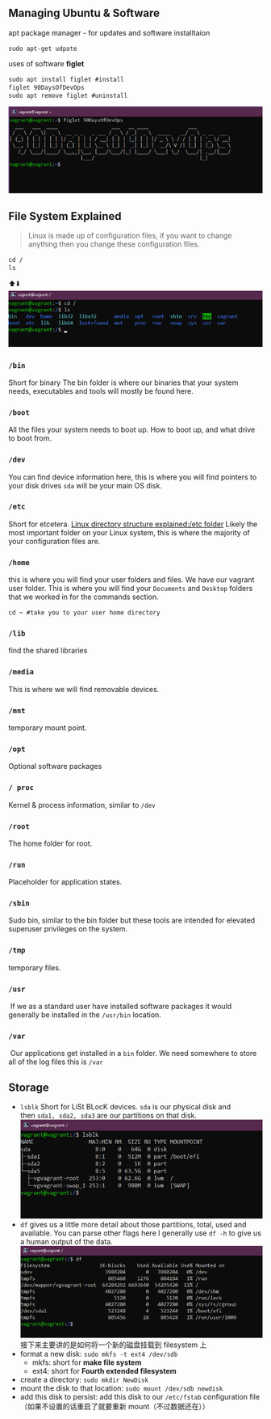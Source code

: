 ## Managing Ubuntu & Software
apt package manager - for updates and software installtaion
```shell
sudo apt-get udpate
```

uses of software **figlet**
```shell
sudo apt install figlet #install
figlet 90DaysOfDevOps
sudo apt remove figlet #uninstall
```
[![](https://github.com/MichaelCade/90DaysOfDevOps/raw/main/Days/Images/Day16_Linux4.png)](https://github.com/MichaelCade/90DaysOfDevOps/blob/main/Days/Images/Day16_Linux4.png) 
## File System Explained
> Linux is made up of configuration files, if you want to change anything then you change these configuration files.

```shell
cd /
ls
```
⬆️⬇️
[![](https://github.com/MichaelCade/90DaysOfDevOps/raw/main/Days/Images/Day16_Linux8.png)](https://github.com/MichaelCade/90DaysOfDevOps/blob/main/Days/Images/Day16_Linux8.png) 
### `/bin`
Short for binary
The bin folder is where our binaries that your system needs, executables and tools will mostly be found here.
### `/boot`
All the files your system needs to boot up. How to boot up, and what drive to boot from.
### `/dev`
You can find device information here, this is where you will find pointers to your disk drives `sda` will be your main OS disk.
### `/etc`
Short for etcetera.
[Linux directory structure explained:/etc folder](https://www.linux.com/training-tutorials/linux-directory-structure-explainedetc-folder/#:~:text=ETC%20is%20a%20folder%20which,is%20having%20some%20interesting%20history.)
Likely the most important folder on your Linux system, this is where the majority of your configuration files are.
### `/home`
this is where you will find your user folders and files. We have our vagrant user folder. This is where you will find your `Documents` and `Desktop` folders that we worked in for the commands section.
```shell
cd ~ #take you to your user home directory
```
### `/lib`  
find the shared libraries
### `/media`  
This is where we will find removable devices.
### `/mnt` 
temporary mount point.
### `/opt` 
Optional software packages
### `/ proc`
Kernel & process information, similar to `/dev` 
### `/root` 
The home folder for root.
### `/run`
Placeholder for application states.
### `/sbin`
Sudo bin, similar to the bin folder but these tools are intended for elevated superuser privileges on the system.
### `/tmp`
temporary files.
### `/usr`
 If we as a standard user have installed software packages it would generally be installed in the `/usr/bin` location.
### `/var`
 Our applications get installed in a `bin` folder. We need somewhere to store all of the log files this is `/var` 






## Storage 
-   `lsblk` Short for LiSt BLocK devices. `sda` is our physical disk and then `sda1, sda2, sda3` are our partitions on that disk.
	[![](https://github.com/MichaelCade/90DaysOfDevOps/raw/main/Days/Images/Day16_Linux25.png)](https://github.com/MichaelCade/90DaysOfDevOps/blob/main/Days/Images/Day16_Linux25.png) 
-   `df` gives us a little more detail about those partitions, total, used and available. You can parse other flags here I generally use `df -h` to give us a human output of the data.
	[![](https://github.com/MichaelCade/90DaysOfDevOps/raw/main/Days/Images/Day16_Linux26.png)](https://github.com/MichaelCade/90DaysOfDevOps/blob/main/Days/Images/Day16_Linux26.png)
接下来主要讲的是如何将一个新的磁盘挂载到 filesystem 上
- format a new disk: `sudo mkfs -t ext4 /dev/sdb`
	- mkfs: short for **make file system** 
	- ext4: short for **Fourth extended filesystem**
- create a directory: `sudo mkdir NewDisk`
- mount the disk to that location: `sudo mount /dev/sdb newdisk`
- add this disk to persist: add this disk to our `/etc/fstab` configuration file （如果不设置的话重启了就要重新 mount（不过数据还在））